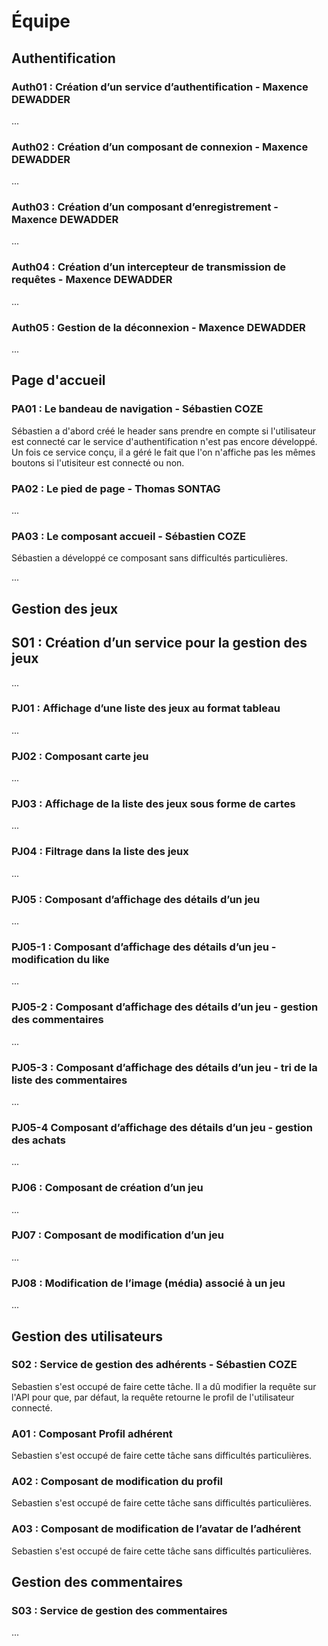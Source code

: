 # Équipe

## Authentification

### Auth01 : Création d’un service d’authentification - Maxence DEWADDER

...

### Auth02 : Création d’un composant de connexion - Maxence DEWADDER

...

### Auth03 : Création d’un composant d’enregistrement - Maxence DEWADDER

...

### Auth04 : Création d’un intercepteur de transmission de requêtes - Maxence DEWADDER

...

### Auth05 : Gestion de la déconnexion - Maxence DEWADDER

...

## Page d'accueil

### PA01 : Le bandeau de navigation - Sébastien COZE

Sébastien a d'abord créé le header sans prendre en compte si l'utilisateur est connecté car le service d'authentification n'est pas encore développé.
Un fois ce service conçu, il a géré le fait que l'on n'affiche pas les mêmes boutons si l'utisiteur est connecté ou non.

### PA02 : Le pied de page - Thomas SONTAG

...

### PA03 : Le composant accueil - Sébastien COZE

Sébastien a développé ce composant sans difficultés particulières.

...

## Gestion des jeux

## S01 : Création d’un service pour la gestion des jeux

...

### PJ01 : Affichage d’une liste des jeux au format tableau

...

### PJ02 : Composant carte jeu

...

### PJ03 : Affichage de la liste des jeux sous forme de cartes

...

### PJ04 : Filtrage dans la liste des jeux

...

### PJ05 : Composant d’affichage des détails d’un jeu

...

### PJ05-1 : Composant d’affichage des détails d’un jeu - modification du like

...

### PJ05-2 : Composant d’affichage des détails d’un jeu - gestion des commentaires

...

### PJ05-3 : Composant d’affichage des détails d’un jeu - tri de la liste des commentaires

...

### PJ05-4 Composant d’affichage des détails d’un jeu - gestion des achats

...

### PJ06 : Composant de création d’un jeu

...

### PJ07 : Composant de modification d’un jeu

...

### PJ08 : Modification de l’image (média) associé à un jeu

...

## Gestion des utilisateurs


### S02 : Service de gestion des adhérents - Sébastien COZE

Sebastien s'est occupé de faire cette tâche.
Il a dû modifier la requête sur l'API pour que, par défaut, la requête retourne le profil de l'utilisateur connecté.

### A01 : Composant Profil adhérent

Sebastien s'est occupé de faire cette tâche sans difficultés particulières.

### A02 : Composant de modification du profil

Sebastien s'est occupé de faire cette tâche sans difficultés particulières.

### A03 : Composant de modification de l’avatar de l’adhérent

Sebastien s'est occupé de faire cette tâche sans difficultés particulières.

## Gestion des commentaires

### S03 : Service de gestion des commentaires

...
